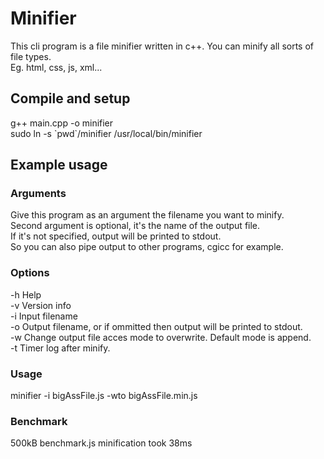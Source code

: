 # Minifier  
This cli program is a file minifier written in c++. You can minify all sorts of file types.  
Eg. html, css, js, xml...  
  
## Compile and setup 
g++ main.cpp -o minifier  
sudo ln -s \`pwd\`/minifier /usr/local/bin/minifier  
  
## Example usage  
### Arguments  
Give this program as an argument the filename you want to minify.  
Second argument is optional, it's the name of the output file.  
If it's not specified, output will be printed to stdout.  
So you can also pipe output to other programs, cgicc for example.  
  
### Options
-h  Help  
-v  Version info  
-i  Input filename  
-o  Output filename, or if ommitted then output will be printed to stdout.  
-w  Change output file acces mode to overwrite. Default mode is append.  
-t  Timer log after minify.  
  
### Usage  
minifier -i bigAssFile.js -wto bigAssFile.min.js  
  
### Benchmark  
500kB benchmark.js minification took 38ms
